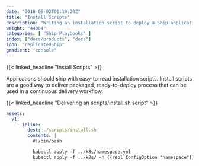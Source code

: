 ```yaml
---
date: "2018-05-02T01:19:20Z"
title: "Install Scripts"
description: "Writing an installation script to deploy a Ship application"
weight: "44004"
categories: [ "Ship Playbooks" ]
index: ["docs/products", "docs"]
icon: "replicatedShip"
gradient: "console"
---
```


{{< linked_headline "Install Scripts" >}}

Applications should ship with easy-to-read installation scripts. Install scripts are a good way to deliver packaged, ready-to-deploy process that can be used in a continuous delivery workflow.

{{< linked_headline "Delivering an scripts/install.sh script" >}}

```yaml
assets:
  v1:
    - inline:
        dest: ./scripts/install.sh
        contents: |
          #!/bin/bash

          kubectl apply -f ../k8s/namespace.yml
          kubectl apply -f ../k8s/ -n {{repl ConfigOption "namespace"}}
```